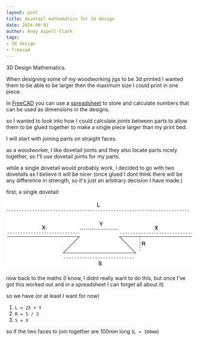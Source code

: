 ```yaml
---
layout: post
title: dovetail mathematics for 3d design
date: 2024-09-01
author: Andy Aspell-Clark
tags:
- 3d design
- freecad
---
```


3D Design Mathematics.

When designing some of my woodworking jigs to be 3d printed I wanted them to be able to be larger then the maximum size I could print in one piece.

In [FreeCAD](https://www.freecad.org/) you can use a [spreadsheet](https://wiki.freecad.org/Spreadsheet_Workbench) to store and calculate numbers that can be used as dimensions in the designs.

so I wanted to look into how I could calculate joints between parts to allow them to be glued together to make a single piece larger than my print bed.

I will start with joining parts on straight faces.

as a woodworker, I like dovetail joints and they also locate parts nicely together, so I'll use dovetail joints for my parts.

while a single dovetail would probably work, I decided to go with two dovetails as I believe it will be nicer (once glued I dont think there will be any difference in strength, so it's just an arbitrary decision I have made.)

first, a single dovetail:


![image](../assets/images/2024-09-01-dovetail-mathematics/dovetail_maths.single.png)

now back to the maths (I know, I didnt really want to do this, but once I've got this worked out and in a spreadsheet I can forget all about it)

so we have (or at least I want for now)

1. `L = 2X + Y`
3. `R = S / 3`
4. `S = X`

so if the two faces to join together are 100mm long (`L = 100mm`)


<!--
next I will attempt a double dovetail:

![image](../assets/images/2024-09-01-dovetail-mathematics/dovetail_maths.single.png)

now back to the maths (I know, I didnt really want to do this, but once I've got this worked out and in a spreadsheet I can forget all about it)

so we have (or at least I want for now)

1. `L = 3X + 2Y`
2. `X = 2Y`
3. `R = S / 3`
4. `S = X`

so if the two faces to join together are 100mm long (`L = 100mm`)

1. if `L = 3X + 2Y` and `X = 2Y`

then

2. `L = 4X`, so `X = L / 4`
which means
3. `X = 100 / 4` therefore `X = 25`
now that we have `X`, we can calculate `Y`
4. given `X = 2Y`
means
5. `Y = X / 2`
which means
3. `Y = 25 / 2` therefore `Y = 12.5`

As we have already specified that `S = X`
we know that `S = 25`

with
`R = S / 3`

we get `R = 25 / 3` giving us `R = 8.33333...`


So we now have all of the measurements that we need to create a sketch in FreeCAD that allows two bodies to be joined together using dovetails.

actually no we don't have all the numbers we need.

when we 3d print two parts to join together we cant use the same values for the socket (hole) and the pin side as the pin would not fit into the hole (the edges would overlap), so we need a tolerance that we can either increase the hole by or reduce the pin by (or we could do both and halve the tolerance value)

for my Creality Ender 5 S1 printer, I am using a tolerance of `0.3mm` and this seems to work well. It gives a tight fit (that sometimes needs a little sanding), but I can get the joint together.

so the values for my FreeCAD spreadsheet are this:

|     |   A    |   B   |
|:---:|:------:|:-----:|
|  1 | test part length (L) | 100 |
|  2 | test part width      | 80 |
|  3 | test part padding    | 5 |
|  4 |   |   |
|  5 |   |   |
|  6 | Dovetail hole spacing (X)   | =B1 / 4  |
|  7 | Dovetail hole Gap (Y)       | =B6 / 2  |
|  8 | Dovetail hole width (S)     | =B6      |
|  9 | Dovetail Depth (R)          | =B*/3    |
| 10 | Dovetail hole pin Width (T) | =B9      |
| 11 |   |   |
| 12 |   |   |
| 13 | Dovetail pin spacing (X)   | =B1 / 4  |
| 14 | Dovetail pin gap (Y)       | =B6 / 2  |
| 15 | Dovetail pin width (S)     | =B6      |
| 16 | Dovetail pin depth (R)     | =B*/3    |
| 10 | Dovetail Pin Width (T)     | =B9      |
| 18 |   |   |
| 19 |   |   |
| 20 | 3d print tolerance        | 0.3     |
| 21 | 3d print half tolerance   | =B20/2  |
| 22 |   |   |
| 23 |   |   |

-->



